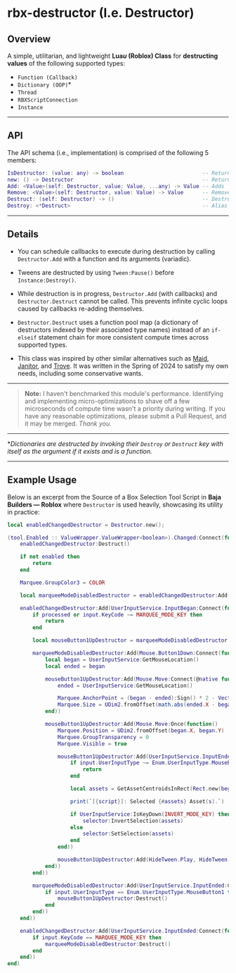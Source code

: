 # rbx-destructor (I.e. Destructor)

## Overview

A simple, utilitarian, and lightweight **Lua*u* (Roblox) Class** for **destructing values** of the following supported types:
- `Function (Callback)`
- `Dictionary (OOP)`*
- `Thread`
- `RBXScriptConnection`
- `Instance`

---

## API

The API schema (i.e., implementation) is comprised of the following 5 members:

```lua
IsDestructor: (value: any) -> boolean                         -- Returns a *boolean* indicating whether `value` is a *Destructor*.
new: () -> Destructor                                         -- Returns a new *Destructor* object.
Add: <Value>(self: Destructor, value: Value, ...any) -> Value -- Adds `value` to the *Destructor* and returns it. If `value` is a *function*, it will be thunked with varargs `...`, and it will error if `Destruct` is executing.
Remove: <Value>(self: Destructor, value: Value) -> Value      -- Removes `value` from the *Destructor* and returns it if found.
Destruct: (self: Destructor) -> ()                            -- Destructs and removes all values in the *Destructor*. It cannot be called while it is executing.
Destroy: <*Destruct>                                          -- Alias for Destruct.
```

---

## Details

- You can schedule callbacks to execute during destruction by calling `Destructor.Add` with a function and its arguments (variadic).

- Tweens are destructed by using `Tween:Pause()` before `Instance:Destroy()`.

- While destruction is in progress, `Destructor.Add` (with callbacks) and `Destructor.Destruct` cannot be called. This prevents infinite cyclic loops caused by callbacks re-adding themselves.

- `Destructor.Destruct` uses a function pool map (a dictionary of destructors indexed by their associated type names) instead of an `if-elseif` statement chain for more consistent compute times across supported types.

- This class was inspired by other similar alternatives such as [Maid](https://github.com/Quenty/NevermoreEngine/blob/main/src/maid/src/Shared/Maid.lua), [Janitor](https://github.com/howmanysmall/Janitor), and [Trove](https://github.com/Sleitnick/RbxUtil/blob/main/modules/trove/init.luau). It was written in the Spring of 2024 to satisfy my own needs, including some conservative wants.

---

> **Note:** I haven't benchmarked this module's performance. Identifying and implementing micro-optimizations to shave off a few microseconds of compute time wasn't a priority during writing. If you have any reasonable optimizations, please submit a Pull Request, and it may be merged. *Thank you.*

---

**Dictionaries are destructed by invoking their `Destroy` or `Destruct` key with itself as the argument if it exists and is a function.*

---

## Example Usage

Below is an excerpt from the Source of a Box Selection Tool Script in **Baja Builders — Roblox** where `Destructor` is used heavily, showcasing its utility in practice:

```lua
local enabledChangedDestructor = Destructor.new();

(tool.Enabled :: ValueWrapper.ValueWrapper<boolean>).Changed:Connect(function(enabled: boolean)
	enabledChangedDestructor:Destruct()

	if not enabled then
		return
	end

	Marquee.GroupColor3 = COLOR

	local marqueeModeDisabledDestructor = enabledChangedDestructor:Add(Destructor.new())

	enabledChangedDestructor:Add(UserInputService.InputBegan:Connect(function(input, processed)
		if processed or input.KeyCode ~= MARQUEE_MODE_KEY then
			return
		end

		local mouseButton1UpDestructor = marqueeModeDisabledDestructor:Add(Destructor.new())

		marqueeModeDisabledDestructor:Add(Mouse.Button1Down:Connect(function()
			local began = UserInputService:GetMouseLocation()
			local ended = began

			mouseButton1UpDestructor:Add(Mouse.Move:Connect(@native function()
				ended = UserInputService:GetMouseLocation()

				Marquee.AnchorPoint = (began - ended):Sign() * 2 - Vector2.one
				Marquee.Size = UDim2.fromOffset(math.abs(ended.X - began.X), math.abs(ended.Y - began.Y))
			end))

			mouseButton1UpDestructor:Add(Mouse.Move:Once(function()
				Marquee.Position = UDim2.fromOffset(began.X, began.Y)
				Marquee.GroupTransparency = 0
				Marquee.Visible = true

				mouseButton1UpDestructor:Add(UserInputService.InputEnded:Connect(function(input)
					if input.UserInputType ~= Enum.UserInputType.MouseButton1 then
						return
					end

					local assets = GetAssetCentroidsInRect(Rect.new(began:Min(ended), began:Max(ended)))

					print(`[{script}]: Selected {#assets} Asset(s).`)

					if UserInputService:IsKeyDown(INVERT_MODE_KEY) then
						selector:InvertSelection(assets)
					else
						selector:SetSelection(assets)
					end
				end))

				mouseButton1UpDestructor:Add(HideTween.Play, HideTween)
			end))
		end))

		marqueeModeDisabledDestructor:Add(UserInputService.InputEnded:Connect(function(input)
			if input.UserInputType == Enum.UserInputType.MouseButton1 then
				mouseButton1UpDestructor:Destruct()
			end
		end))
	end))

	enabledChangedDestructor:Add(UserInputService.InputEnded:Connect(function(input)
		if input.KeyCode == MARQUEE_MODE_KEY then
			marqueeModeDisabledDestructor:Destruct()
		end
	end))
end)
```
